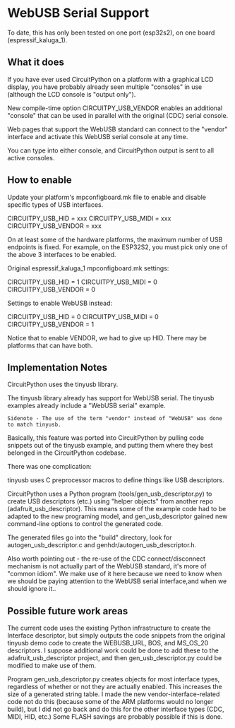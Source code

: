 <!--
SPDX-FileCopyrightText: 2014 MicroPython & CircuitPython contributors (https://github.com/adafruit/circuitpython/graphs/contributors)

SPDX-License-Identifier: MIT
-->

# WebUSB Serial Support

To date, this has only been tested on one port (esp32s2), on one board (espressif_kaluga_1).

## What it does

If you have ever used CircuitPython on a platform with a graphical LCD display, you have probably
already seen multiple "consoles" in use (although the LCD console is "output only"). 

New compile-time option CIRCUITPY_USB_VENDOR enables an additional "console" that can be used in
parallel with the original (CDC) serial console.

Web pages that support the WebUSB standard can connect to the "vendor" interface and activate
this WebUSB serial console at any time.

You can type into either console, and CircuitPython output is sent to all active consoles.

## How to enable

Update your platform's mpconfigboard.mk file to enable and disable specific types of USB interfaces.

CIRCUITPY_USB_HID = xxx
CIRCUITPY_USB_MIDI = xxx
CIRCUITPY_USB_VENDOR = xxx

On at least some of the hardware platforms, the maximum number of USB endpoints is fixed.
For example, on the ESP32S2, you must pick only one of the above 3 interfaces to be enabled.

Original espressif_kaluga_1 mpconfigboard.mk settings:

CIRCUITPY_USB_HID = 1
CIRCUITPY_USB_MIDI = 0
CIRCUITPY_USB_VENDOR = 0

Settings to enable WebUSB instead:

CIRCUITPY_USB_HID = 0
CIRCUITPY_USB_MIDI = 0
CIRCUITPY_USB_VENDOR = 1

Notice that to enable VENDOR, we had to give up HID. There may be platforms that can have both.

## Implementation Notes

CircuitPython uses the tinyusb library.

The tinyusb library already has support for WebUSB serial.
The tinyusb examples already include a "WebUSB serial" example.

    Sidenote - The use of the term "vendor" instead of "WebUSB" was done to match tinyusb.

Basically, this feature was ported into CircuitPython by pulling code snippets out of the
tinyusb example, and putting them where they best belonged in the CircuitPython codebase.

There was one complication:

tinyusb uses C preprocessor macros to define things like USB descriptors.

CircuitPython uses a Python program (tools/gen_usb_descriptor.py) to create USB descriptors (etc.)
using "helper objects" from another repo (adafruit_usb_descriptor). This means some of the example
code had to be adapted to the new programing model, and gen_usb_descriptor gained new command-line
options to control the generated code.

The generated files go into the "build" directory, look for autogen_usb_descriptor.c and
genhdr/autogen_usb_descriptor.h.


Also worth pointing out - the re-use of the CDC connect/disconnect mechanism is not actually part
of the WebUSB standard, it's more of "common idiom". We make use of it here because we need to know
when we should be paying attention to the WebUSB serial interface,and when we should ignore it..

## Possible future work areas

The current code uses the existing Python infrastructure to create the Interface descriptor, but
simply outputs the code snippets from the original tinyusb demo code to create the WEBUSB_URL,
BOS, and MS_OS_20 descriptors. I suppose additional work could be done to add these to the
adafruit_usb_descriptor project, and then gen_usb_descriptor.py could be modified to make use
of them.

Program gen_usb_descriptor.py creates objects for most interface types, regardless of whether or
not they are actually enabled. This increases the size of a generated string table. I made the
new vendor-interface-related code not do this (because some of the ARM platforms would no longer
build), but I did not go back and do this for the other interface types (CDC, MIDI, HID, etc.)
Some FLASH savings are probably possible if this is done.

